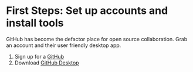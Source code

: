 # First Steps: Set up accounts and install tools

GitHub has become the defactor place for open source collaboration. Grab an account and their user friendly desktop app.

1. Sign up for a [GitHub](https://github.com/join?source=header-home)
2. Download [GitHub Desktop](https://desktop.github.com/)
